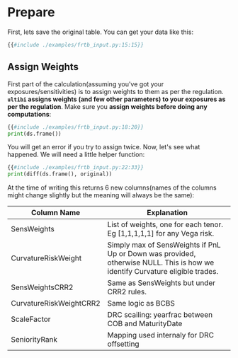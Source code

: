 # Prepare

First, lets save the original table. You can get your data like this:

```python
{{#include ./examples/frtb_input.py:15:15}}
```

## Assign Weights

First part of the calculation(assuming you've got your exposures/sensitivities) is to assign weights to them as per the regulation. **`ultibi` assigns weights (and few other parameters) to your exposures as per the regulation**. Make sure you **assign weights before doing any computations**:

```python
{{#include ./examples/frtb_input.py:18:20}}
print(ds.frame())
```

You will get an error if you try to assign twice. Now, let's see what happened. We will need a little helper function:

```python
{{#include ./examples/frtb_input.py:22:33}}
print(diff(ds.frame(), original))
```

At the time of writing this returns 6 new columns(names of the columns might change slightly but the meaning will always be the same):

| Column Name               | Explanation                                                                                                                  |
|---------------------------|------------------------------------------------------------------------------------------------------------------------------|
| SensWeights               | List of weights, one for each tenor. Eg \[1,1,1,1,1\] for any Vega risk.                                                       |
|  CurvatureRiskWeight      | Simply max of SensWeights if PnL Up or Down was provided, otherwise NULL. This is how we identify Curvature eligible trades. |
|  SensWeightsCRR2          | Same as SensWeights but under CRR2 rules.                                                                                    |
|  CurvatureRiskWeightCRR2  | Same logic as BCBS                                                                                                           |
|  ScaleFactor              | DRC scailing: yearfrac between COB and MaturityDate                                                                          |
|  SeniorityRank            | Mapping used internaly for DRC offsetting                                                                                    |

